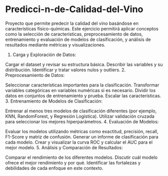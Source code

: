 # Predicci-n-de-Calidad-del-Vino
Proyecto que permite predecir la calidad del vino basándose en características físico-químicas. Este ejercicio permitirá aplicar conceptos como la selección de características, preprocesamiento de datos, entrenamiento y evaluación de modelos de clasificación, y análisis de resultados mediante métricas y visualizaciones.
 1. Carga y Exploración de Datos:

Cargar el dataset y revisar su estructura básica.
Describir las variables y su distribución.
Identificar y tratar valores nulos y outliers.
 2. Preprocesamiento de Datos:

Seleccionar características importantes para la clasificación.
Transformar variables categóricas en variables numéricas si es necesario.
Dividir los datos en conjuntos de entrenamiento y prueba.
Escalar las características.
 3. Entrenamiento de Modelos de Clasificación:

Entrenar al menos tres modelos de clasificación diferentes (por ejemplo, KNN, RandomForest, y Regresión Logística).
Utilizar validación cruzada para seleccionar los mejores hiperparámetros.
 4. Evaluación de Modelos:

Evaluar los modelos utilizando métricas como exactitud, precisión, recall, F1-Score y matriz de confusión.
Generar un informe de clasificación para cada modelo.
Crear y visualizar la curva ROC y calcular el AUC para el mejor modelo.
 5. Análisis y Comparación de Resultados:

Comparar el rendimiento de los diferentes modelos.
Discutir cuál modelo ofrece el mejor rendimiento y por qué.
Identificar las fortalezas y debilidades de cada enfoque en este contexto.
